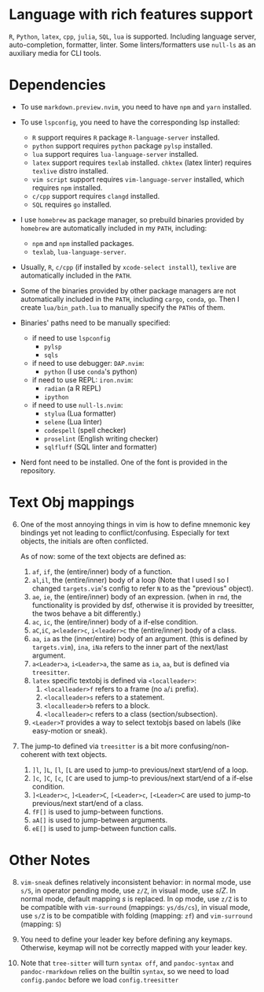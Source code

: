 # Language with rich features support

`R`, `Python`, `latex`, `cpp`, `julia`, `SQL`, `lua` is supported.
Including language server, auto-completion, formatter, linter.
Some linters/formatters use `null-ls` as an auxiliary media for CLI tools.

# Dependencies

* To use `markdown.preview.nvim`, you need to have `npm` and `yarn` installed.

* To use `lspconfig`, you need to have the corresponding lsp installed:
    * `R` support requires `R` package `R-language-server` installed.
    * `python` support requires `python` package `pylsp` installed.
    * `lua` support requires `lua-language-server` installed.
    * `latex` support requires `texlab` installed. `chktex` (latex linter) requires `texlive` distro installed.
    * `vim script` support requires `vim-language-server` installed, which requires `npm` installed.
    * `c/cpp` support requires `clangd` installed.
    * `SQL` requires `go` installed.

* I use `homebrew` as package manager, so prebuild binaries provided by `homebrew`
    are automatically included in my `PATH`,
    including:
    * `npm` and `npm` installed packages.
    * `texlab`, `lua-language-server`.

* Usually, `R`, `c/cpp` (if installed by `xcode-select install`), `texlive` are automatically included in the `PATH`.

* Some of the binaries provided by other package managers
are not automatically included in the `PATH`,
including `cargo`, `conda`, `go`.
    Then I create `lua/bin_path.lua` to manually specify
    the `PATHs` of them.

* Binaries' paths need to be manually specified:
    * if need to use `lspconfig`
        * `pylsp`
        * `sqls`
    * if need to use debugger: `DAP.nvim`:
        * `python` (I use `conda`'s python)
    * if need to use REPL: `iron.nvim`:
        * `radian` (a R REPL)
        * `ipython`
    * if need to use `null-ls.nvim`:
        * `stylua` (Lua formatter)
        * `selene` (Lua linter)
        * `codespell` (spell checker)
        * `proselint` (English writing checker)
        * `sqlfluff` (SQL linter and formatter)

* Nerd font need to be installed. One of the font is provided in the repository.

# Text Obj mappings

6. One of the most annoying things in vim is how to define mnemonic key bindings
yet not leading to conflict/confusing. Especially for text objects,
the initials are often conflicted.

    As of now: some of the text objects are defined as:


    1. `af`, `if`, the (entire/inner) body of a function.
    3. `al`,`il`, the (entire/inner) body of a loop
        (Note that I used l so I changed `targets.vim`'s config
        to refer `N` to as the "previous" object).
    4. `ae`, `ie`, the (entire/inner) body of an expression.
        (when in `rmd`, the functionality is provided by dsf,
        otherwise it is provided by treesitter,
        the twos behave a bit differently.)
    5. `ac`, `ic`, the (entire/inner) body of a if-else condition.
    6. `aC`,`iC`, `a<leader>c`, `i<leader>c` the (entire/inner) body of a class.
    7. `aa`, `ia` as the (inner/entire) body of an argument.
        (this is defined by `targets.vim`),
        `ina`, `iNa` refers to the inner part of the next/last argument.
    8. `a<Leader>a`, `i<Leader>a`, the same as `ia`, `aa`, but is defined via `treesitter`.
    9. `latex` specific textobj is defined via `<localleader>`:
        1. `<localleader>f` refers to a frame (no `a`/`i` prefix).
        2. `<localleader>s` refers to a statement.
        3. `<localleader>b` refers to a block.
        3. `<localleader>c` refers to a class (section/subsection).
    10. `<Leader>T` provides a way to select textobjs
    based on labels (like easy-motion or sneak).

7. The jump-to defined via `treesitter` is a bit more
   confusing/non-coherent with text objects.

    1. `]l`, `]L`, `[l`, `[L` are used to jump-to previous/next start/end of a loop.
    2. `]c`, `]C`, `[c`, `[C` are used to jump-to previous/next start/end of a if-else condition.
    3. `]<Leader>c`, `]<Leader>C`, `[<Leader>c`, `[<Leader>C` are used to jump-to previous/next start/end of a class.
    4. `fF[]` is used to jump-between functions.
    5. `aA[]` is used to jump-between arguments.
    6. `eE[]` is used to jump-between function calls.

# Other Notes

8. `vim-sneak` defines relatively inconsistent behavior: in normal mode,
use `s/S`, in operator pending mode, use `z/Z`, in visual mode,
use $s/Z$. In normal mode, default mapping $s$ is replaced.
In op mode, use `z/Z` is to be compatible with `vim-surround` (mappings: `ys/ds/cs`),
in visual mode, use `s/Z` is to be compatible with
folding (mapping: `zf`) and `vim-surround` (mapping: `S`)

8. You need to define your leader key before defining any keymaps.
    Otherwise, keymap will not be correctly mapped with your leader key.

8. Note that `tree-sitter` will turn `syntax off`, and `pandoc-syntax` and `pandoc-rmarkdown`
relies on the builtin `syntax`, so we need to load `config.pandoc` before we load `config.treesitter`
